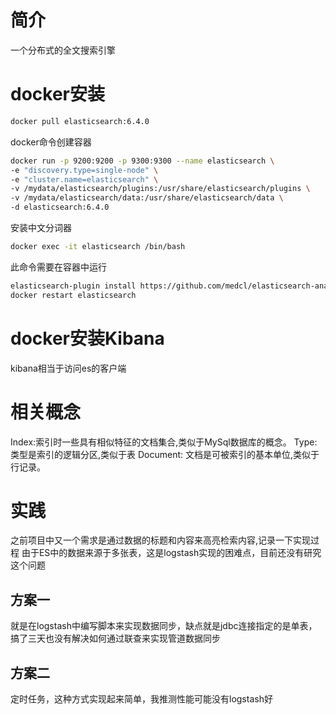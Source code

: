 # 简介
一个分布式的全文搜索引擎
# docker安装
```bash
docker pull elasticsearch:6.4.0  
```
docker命令创建容器  
```bash
docker run -p 9200:9200 -p 9300:9300 --name elasticsearch \
-e "discovery.type=single-node" \
-e "cluster.name=elasticsearch" \
-v /mydata/elasticsearch/plugins:/usr/share/elasticsearch/plugins \
-v /mydata/elasticsearch/data:/usr/share/elasticsearch/data \
-d elasticsearch:6.4.0  
```
安装中文分词器  
```bash
docker exec -it elasticsearch /bin/bash
```
此命令需要在容器中运行  
```bash
elasticsearch-plugin install https://github.com/medcl/elasticsearch-analysis-ik/releases/download/v6.4.0/elasticsearch-analysis-ik-6.4.0.zip
docker restart elasticsearch
```
# docker安装Kibana
kibana相当于访问es的客户端
# 相关概念
Index:索引时一些具有相似特征的文档集合,类似于MySql数据库的概念。
Type:类型是索引的逻辑分区,类似于表
Document: 文档是可被索引的基本单位,类似于行记录。
# 实践
之前项目中又一个需求是通过数据的标题和内容来高亮检索内容,记录一下实现过程
由于ES中的数据来源于多张表，这是logstash实现的困难点，目前还没有研究这个问题
## 方案一
就是在logstash中编写脚本来实现数据同步，缺点就是jdbc连接指定的是单表，搞了三天也没有解决如何通过联查来实现管道数据同步
## 方案二
定时任务，这种方式实现起来简单，我推测性能可能没有logstash好


